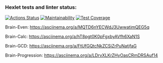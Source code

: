 ### Hexlet tests and linter status:
[![Actions Status](https://github.com/tiltovskee/frontend-project-44/actions/workflows/hexlet-check.yml/badge.svg)](https://github.com/tiltovskee/frontend-project-44/actions)
[![Maintainability](https://api.codeclimate.com/v1/badges/9e04a25ec144c073d3b7/maintainability)](https://codeclimate.com/github/tiltovskee/frontend-project-44/maintainability)
[![Test Coverage](https://api.codeclimate.com/v1/badges/9e04a25ec144c073d3b7/test_coverage)](https://codeclimate.com/github/tiltovskee/frontend-project-44/test_coverage)

Brain-Even: https://asciinema.org/a/MQTD6nYECWdJ3UwwatimQEG5q

Brain-Calc: https://asciinema.org/a/hT8pgt0K0pFgxbyAVfh6XaN1S

Brain-GCD: https://asciinema.org/a/FtUfGQtcNkZCSiZrPuNatjfaG

Brain-Progression: https://asciinema.org/a/LDrvXLKrZHyOasCRmDRSAuf14
